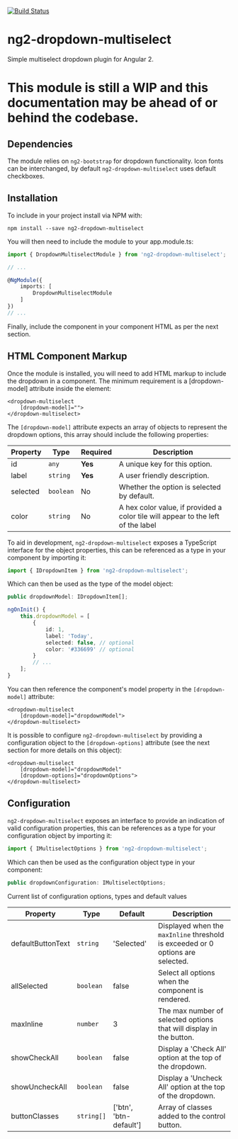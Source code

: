 [![Build Status](https://travis-ci.org/AndyMeps/ng2-dropdown-multiselect.svg?branch=master)](https://travis-ci.org/AndyMeps/ng2-dropdown-multiselect)

# ng2-dropdown-multiselect

Simple multiselect dropdown plugin for Angular 2.

# This module is still a WIP and this documentation may be ahead of or behind the codebase.

## Dependencies

The module relies on `ng2-bootstrap` for dropdown functionality.
Icon fonts can be interchanged, by default `ng2-dropdown-multiselect` uses default checkboxes.

## Installation

To include in your project install via NPM with:

```
npm install --save ng2-dropdown-multiselect
```

You will then need to include the module to your app.module.ts:

```typescript
import { DropdownMultiselectModule } from 'ng2-dropdown-multiselect';

// ...

@NgModule({
    imports: [
        DropdownMultiselectModule
    ]
})
// ...
```

Finally, include the component in your component HTML as per the next section.

## HTML Component Markup

Once the module is installed, you will need to add HTML markup to include the dropdown in a component.
The minimum requirement is a [dropdown-model] attribute inside the element:

```html5
<dropdown-multiselect
    [dropdown-model]="">
</dropdown-multiselect>
```

The `[dropdown-model]` attribute expects an array of objects to represent the dropdown options, this array should include the following properties:

| Property | Type | Required | Description |
| -------- | ---- | -------- | ----------- |
| id | `any` | **Yes** | A unique key for this option. |
| label | `string` | **Yes** | A user friendly description. |
| selected | `boolean` | No | Whether the option is selected by default. |
| color | `string` | No | A hex color value, if provided a color tile will appear to the left of the label |

To aid in development, `ng2-dropdown-multiselect` exposes a TypeScript interface for the object properties, this can be referenced as a type in your component by importing it:

```typescript
import { IDropdownItem } from 'ng2-dropdown-multiselect';
```

Which can then be used as the type of the model object:
```typescript
public dropdownModel: IDropdownItem[];

ngOnInit() {
    this.dropdownModel = [
        {
            id: 1,
            label: 'Today',
            selected: false, // optional
            color: '#336699' // optional
        }
        // ...
    ];
}
```

You can then reference the component's model property in the `[dropdown-model]` attribute:

```html5
<dropdown-multiselect
    [dropdown-model]="dropdownModel">
</dropdown-multiselect>
```

It is possible to configure `ng2-dropdown-multiselect` by providing a configuration object to
the `[dropdown-options]` attribute (see the next section for more details on this object):

```html5
<dropdown-multiselect
    [dropdown-model]="dropdownModel"
    [dropdown-options]="dropdownOptions">
</dropdown-multiselect>
```


## Configuration

`ng2-dropdown-multiselect` exposes an interface to provide an indication of valid configuration properties,
this can be references as a type for your configuration object by importing it:

```typescript
import { IMultiselectOptions } from 'ng2-dropdown-multiselect';
```

Which can then be used as the configuration object type in your component:

```typescript
public dropdownConfiguration: IMultiselectOptions;
```

Current list of configuration options, types and default values

| Property | Type | Default | Description |
| -------- | ---- | ------- | ----------- |
| defaultButtonText | `string` | 'Selected' | Displayed when the `maxInline` threshold is exceeded or 0 options are selected. |
| allSelected | `boolean` | false | Select all options when the component is rendered. |
| maxInline | `number` | 3 | The max number of selected options that will display in the button. |
| showCheckAll | `boolean` | false | Display a 'Check All' option at the top of the dropdown. |
| showUncheckAll | `boolean` | false | Display a 'Uncheck All' option at the top of the dropdown. |
| buttonClasses | `string[]` | ['btn', 'btn-default'] | Array of classes added to the control button. |